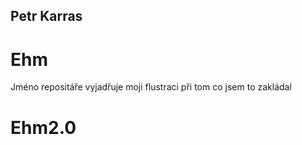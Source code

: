 ## Petr Karras
# Ehm
Jméno repositáře vyjadřuje moji flustraci při tom co jsem to zakládal
# Ehm2.0
